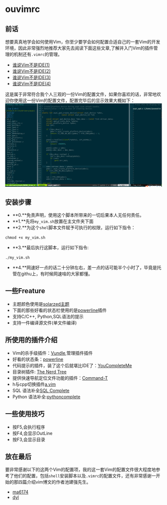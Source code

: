 ouvimrc
=======
## 前话
想要真真地学会如何使用Vim，你至少要学会如何配置合适自己的一套Vim的开发环境，因此非常强烈地推荐大家先去阅读下面这些文章,了解并入门Vim的插件管理的机制还有`.vimrc`的管理。
- [谁说Vim不是IDE(1)](http://www.cnblogs.com/chijianqiang/archive/2012/10/30/vim-1.html)
- [谁说Vim不是IDE(2)](http://www.cnblogs.com/chijianqiang/archive/2012/10/31/vim-2.html)
- [谁说Vim不是IDE(3)](http://www.cnblogs.com/chijianqiang/archive/2012/11/06/vim-3.html)
- [谁说Vim不是IDE(4)](http://www.cnblogs.com/chijianqiang/archive/2012/12/17/vim-4.html)

这是属于非常符合我个人三观的一份Vim的配置文件，如果你喜欢的话，非常地欢迎你使用这一份Vim的配置文件，配置完毕后的显示效果大概如下：
![效果图](https://github.com/jusonalien/ourvim/blob/master/la.png)

## 安装步骤

- **0.**免责声明，使用这个脚本所带来的一切后果本人无任何责任。
- **1.**先将`my_vim.sh`放置在主文件夹下面
- **2.**为这个`shel`脚本文件赋予可执行的权限，运行如下指令：
```
chmod +x my_vim.sh
```
- **3.**最后执行这脚本，运行如下指令:
 ```
 ./my_vim.sh
 ```
- **4.**网速好一点的话二十分钟左右，差一点的话可能半个小时了，毕竟是托管在githu上，有时候网速啥的大家都懂。
 
## 一些Freature
- 主题颜色使用是[solarzed主题](https://github.com/altercation/vim-colors-solarized)
- 下面的那些好看的状态栏使用的是[powerline](http://vimawesome.com/plugin/vim-powerline-love-story)插件
- 支持C/C++, Python,SQL语法的提示
- 支持一件编译源文件(单文件编译)

## 所使用的插件介绍
- Vim的杀手级插件：[Vundle](http://vimawesome.com/plugin/vundle-vim),管理插件插件
- 好看的状态条：[powerline](http://vimawesome.com/plugin/vim-powerline-love-story)
- 代码提示的插件，装了这个后就堪比IDE了：[YouCompleteMe](http://vimawesome.com/plugin/youcompleteme)
- 目录树插件: [The Nerd Tree](http://vimawesome.com/plugin/the-nerd-tree)
- 提供快速导航定位文件功能的插件：[Command-T](http://vimawesome.com/plugin/command-t-ours)
- h与cpp切换插件[a.vim](http://vimawesome.com/plugin/a-vim)
- SQL 语法补全[SQL Complete](http://vimawesome.com/plugin/sqlcomplete-vim)
- Python 语法补全:[pythoncomplete](http://vimawesome.com/?q=pythoncomplete)

## 一些使用技巧
- 按F5,会执行程序
- 按F4,会显示OutLine
- 按F3,会显示目录


## 放在最后
要非常感谢以下的这两个Vim的配置项，我的这一套Vim的配置文件很大程度地参考了他们的配置，包括`shell`安装脚本以及`.vimrc`的配置文件，还有非常感谢一开始的那四篇介绍vim博文的作者池建强先生。
- [ma6174](https://github.com/ma6174/vim)
- [dyl](https://github.com/dengyaolong/myvimrc)
